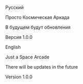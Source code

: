 Русский

Просто Космическая Аркада

В будущем будут обновления

Версия 1.0.0

English

Just a Space Arcade

There will be updates in the future

Version 1.0.0
